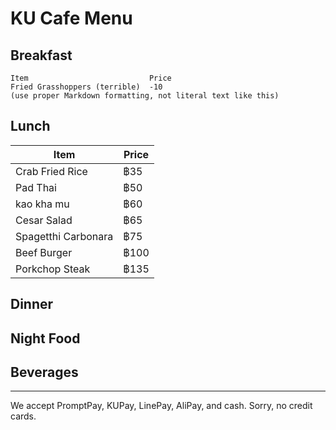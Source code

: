 # KU Cafe Menu


## Breakfast

    Item                           Price
    Fried Grasshoppers (terrible)  -10
    (use proper Markdown formatting, not literal text like this)

## Lunch 
| Item | Price |
|------|-------|
| Crab Fried Rice | ฿35 |
| Pad Thai | ฿50 |
| kao kha mu | ฿60 |
| Cesar Salad | ฿65 |
| Spagetthi Carbonara | ฿75 |
| Beef Burger | ฿100 |
| Porkchop Steak | ฿135 |


## Dinner


## Night Food


## Beverages



---

We accept PromptPay, KUPay, LinePay, AliPay, and cash. Sorry, no credit cards.
